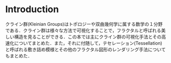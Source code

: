 # Introduction

クライン群(Kleinian Groups)はトポロジーや双曲幾何学に属する数学の１分野である．クライン群は様々な方法で可視化することで，フラクタルと呼ばれる美しい構造を見ることができる．この本では主にクライン群の可視化手法とその高速化についてまとめた．また，それに付随して，テセレーション(Tessellation)と呼ばれる敷き詰め模様とその他のフラクタル図形のレンダリング手法についてもまとめた．

